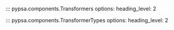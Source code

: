<!--
SPDX-FileCopyrightText: PyPSA Contributors

SPDX-License-Identifier: CC-BY-4.0
-->

::: pypsa.components.Transformers
    options:
        heading_level: 2

::: pypsa.components.TransformerTypes
    options:
        heading_level: 2

